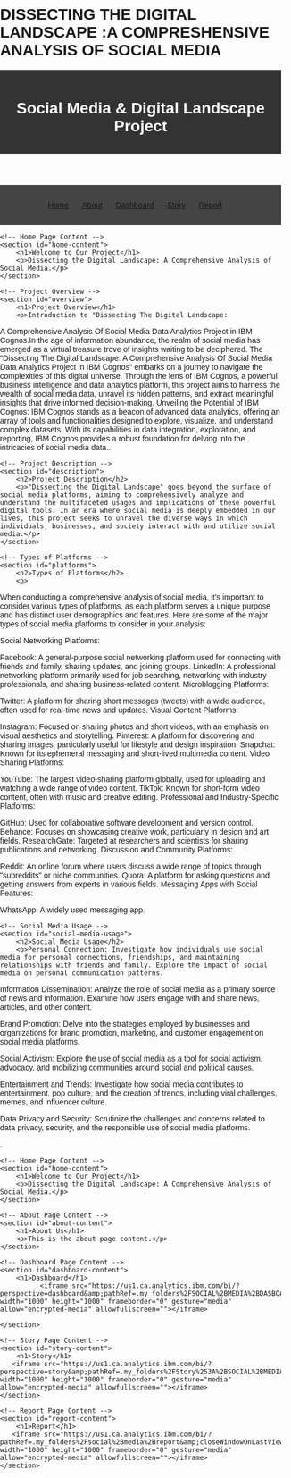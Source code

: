 # DISSECTING THE DIGITAL LANDSCAPE :A COMPRESHENSIVE ANALYSIS OF SOCIAL MEDIA
<!DOCTYPE html>
<html lang="en">
<head>
    <meta charset="UTF-8">
    <meta name="viewport" content="width=device-width, initial-scale=1.0">
    <title> Dissecting the Digital Landscape: A Comprehensive Analysis of Social Media</title>
    <style>
        /* Add your CSS styles here */
        body {
            font-family: Arial, sans-serif;
            margin: 0;
            padding: 0;
        }
        header {
            background-color: #333;
            color: #fff;
            text-align: center;
            padding: 1em 0;
        }
        nav {
            background-color: #444;
            color: #fff;
            text-align: center;
            padding: 1em 0;
        }
        nav ul {
            list-style-type: none;
            padding: 0;
        }
        nav ul li {
            display: inline;
            margin-right: 20px;
        }
        section {
            padding: 20px;
        }
        /* Add more styles as needed */
    </style>
</head>
<body>
    <header>
        <h1>Social Media & Digital Landscape Project</h1>
    </header>
    <nav>
        <ul>
            <li><a href="index.html">Home</a></li>
            <li><a href="about.html">About</a></li>
            <li><a href="dashboard.html">Dashboard</a></li>
            <li><a href="story.html">Story</a></li>
            <li><a href="report.html">Report</a></li>
        </ul>
    </nav>
    
    <!-- Home Page Content -->
    <section id="home-content">
        <h1>Welcome to Our Project</h1>
        <p>Dissecting the Digital Landscape: A Comprehensive Analysis of Social Media.</p>
    </section>

    <!-- Project Overview -->
    <section id="overview">
        <h1>Project Overview</h1>
        <p>Introduction to "Dissecting The Digital Landscape:
 A Comprehensive Analysis Of Social Media Data 
Analytics Project in IBM Cognos.In the age of information abundance, the realm of social 
media has emerged as a virtual treasure trove of insights waiting to be deciphered. The 
"Dissecting The Digital Landscape: A Comprehensive Analysis Of Social Media Data Analytics 
Project in IBM Cognos" embarks on a journey to navigate the complexities of this digital 
universe. Through the lens of IBM Cognos, a powerful business intelligence and data 
analytics platform, this project aims to harness the wealth of social media data, unravel its 
hidden patterns, and extract meaningful insights that drive informed decision-making.
Unveiling the Potential of IBM Cognos:
IBM Cognos stands as a beacon of advanced data analytics, offering an array of tools and 
functionalities designed to explore, visualize, and understand complex datasets. With its 
capabilities in data integration, exploration, and reporting, IBM Cognos provides a robust 
foundation for delving into the intricacies of social media data..</p>
    </section>

    <!-- Project Description -->
    <section id="description">
        <h2>Project Description</h2>
        <p>"Dissecting the Digital Landscape" goes beyond the surface of social media platforms, aiming to comprehensively analyze and understand the multifaceted usages and implications of these powerful digital tools. In an era where social media is deeply embedded in our lives, this project seeks to unravel the diverse ways in which individuals, businesses, and society interact with and utilize social media.</p>
    </section>

    <!-- Types of Platforms -->
    <section id="platforms">
        <h2>Types of Platforms</h2>
        <p>
When conducting a comprehensive analysis of social media, it's important to consider various types of platforms, as each platform serves a unique purpose and has distinct user demographics and features. Here are some of the major types of social media platforms to consider in your analysis:

Social Networking Platforms:

Facebook: A general-purpose social networking platform used for connecting with friends and family, sharing updates, and joining groups.
LinkedIn: A professional networking platform primarily used for job searching, networking with industry professionals, and sharing business-related content.
Microblogging Platforms:

Twitter: A platform for sharing short messages (tweets) with a wide audience, often used for real-time news and updates.
Visual Content Platforms:

Instagram: Focused on sharing photos and short videos, with an emphasis on visual aesthetics and storytelling.
Pinterest: A platform for discovering and sharing images, particularly useful for lifestyle and design inspiration.
Snapchat: Known for its ephemeral messaging and short-lived multimedia content.
Video Sharing Platforms:

YouTube: The largest video-sharing platform globally, used for uploading and watching a wide range of video content.
TikTok: Known for short-form video content, often with music and creative editing.
Professional and Industry-Specific Platforms:

GitHub: Used for collaborative software development and version control.
Behance: Focuses on showcasing creative work, particularly in design and art fields.
ResearchGate: Targeted at researchers and scientists for sharing publications and networking.
Discussion and Community Platforms:

Reddit: An online forum where users discuss a wide range of topics through "subreddits" or niche communities.
Quora: A platform for asking questions and getting answers from experts in various fields.
Messaging Apps with Social Features:

WhatsApp: A widely used messaging app.</p>
    </section>

    <!-- Social Media Usage -->
    <section id="social-media-usage">
        <h2>Social Media Usage</h2>
        <p>Personal Connection: Investigate how individuals use social media for personal connections, friendships, and maintaining relationships with friends and family. Explore the impact of social media on personal communication patterns.

Information Dissemination: Analyze the role of social media as a primary source of news and information. Examine how users engage with and share news, articles, and other content.

Brand Promotion: Delve into the strategies employed by businesses and organizations for brand promotion, marketing, and customer engagement on social media platforms.

Social Activism: Explore the use of social media as a tool for social activism, advocacy, and mobilizing communities around social and political causes.

Entertainment and Trends: Investigate how social media contributes to entertainment, pop culture, and the creation of trends, including viral challenges, memes, and influencer culture.

Data Privacy and Security: Scrutinize the challenges and concerns related to data privacy, security, and the responsible use of social media platforms.

.</p>
    </section>

    <!-- Home Page Content -->
    <section id="home-content">
        <h1>Welcome to Our Project</h1>
        <p>Dissecting the Digital Landscape: A Comprehensive Analysis of Social Media.</p>
    </section>

    <!-- About Page Content -->
    <section id="about-content">
        <h1>About Us</h1>
        <p>This is the about page content.</p>
    </section>

    <!-- Dashboard Page Content -->
    <section id="dashboard-content">
        <h1>Dashboard</h1>
              <iframe src="https://us1.ca.analytics.ibm.com/bi/?perspective=dashboard&amp;pathRef=.my_folders%2FSOCIAL%2BMEDIA%2BDASBOARD%2BA&amp;closeWindowOnLastView=true&amp;ui_appbar=false&amp;ui_navbar=false&amp;shareMode=embedded&amp;action=view&amp;mode=dashboard&amp;subView=model0000018a65ff184b_00000003" width="1000" height="1000" frameborder="0" gesture="media" allow="encrypted-media" allowfullscreen=""></iframe>

    </section>

    <!-- Story Page Content -->
    <section id="story-content">
        <h1>Story</h1>
       <iframe src="https://us1.ca.analytics.ibm.com/bi/?perspective=story&amp;pathRef=.my_folders%2FStory%253A%2BSOCIAL%2BMEDIA%2BDASBOARD%2BA&amp;closeWindowOnLastView=true&amp;ui_appbar=false&amp;ui_navbar=false&amp;shareMode=embedded&amp;action=view&amp;sceneId=model0000018a65ff184b_00000003&amp;sceneTime=0" width="1000" height="1000" frameborder="0" gesture="media" allow="encrypted-media" allowfullscreen=""></iframe>
    </section>

    <!-- Report Page Content -->
    <section id="report-content">
        <h1>Report</h1>
       <iframe src="https://us1.ca.analytics.ibm.com/bi/?pathRef=.my_folders%2Fsocial%2Bmedia%2Breport&amp;closeWindowOnLastView=true&amp;ui_appbar=false&amp;ui_navbar=false&amp;shareMode=embedded&amp;action=run&amp;format=HTML&amp;prompt=false" width="1000" height="1000" frameborder="0" gesture="media" allow="encrypted-media" allowfullscreen=""></iframe>
    </section>
</body>
</html>

